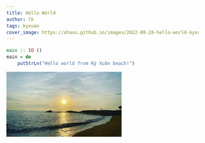 ```yaml
---
title: Hello World
author: lk
tags: kyxuan
cover_image: https://ahaxu.github.io/images/2022-08-28-hello-world-kyxuan.jpg
---
```


```haskell
main :: IO ()
main = do
    putStrLn("Hello world from Kỳ Xuân beach!")
```

<img src="../images/2022-08-28-hello-world-kyxuan.jpg" width=60% height=60% alt="ky xuan beach">


